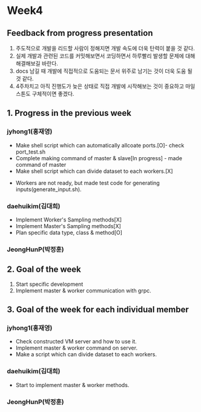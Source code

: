 # Week4
## Feedback from progress presentation
1. 주도적으로 개발을 리드할 사람이 정해지면 개발 속도에 더욱 탄력이 붙을 것 같다.
2. 실제 개발과 관련된 코드를 커밋해보면서 코딩하면서 하루빨리 발생할 문제에 대해 해결해보길 바란다.
3. docs 남길 때 개발에 직접적으로 도움되는 문서 위주로 남기는 것이 더욱 도움 될 것 같다.
4. 4주차치고 아직 진행도가 늦은 상태로 직접 개발에 시작해보는 것이 중요하고 마일스톤도 구체적이면 좋겠다.

## 1. Progress in the previous week
### jyhong1(홍재영)
* Make shell script which can automatically allcoate ports.[O]- check port_test.sh
* Complete making command of master & slave[In progress] - made command of master
* Make shell script which can divide dataset to each workers.[X]
- Workers are not ready, but made test code for generating inputs(generate_input.sh).

### daehuikim(김대희)
* Implement Worker's Sampling methods[X]
* Implement Master's Sampling methods[X]
* Plan specific data type, class & method[O]

### JeongHunP(박정훈)


## 2. Goal of the week
1. Start specific development
2. Implement master & worker communication with grpc.

## 3. Goal of the week for each individual member
### jyhong1(홍재영)
* Check constructed VM server and how to use it.
* Implement master & worker command on server.
* Make a script which can divide dataset to each workers.

### daehuikim(김대희)
* Start to implement master & worker methods.

### JeongHunP(박정훈)


